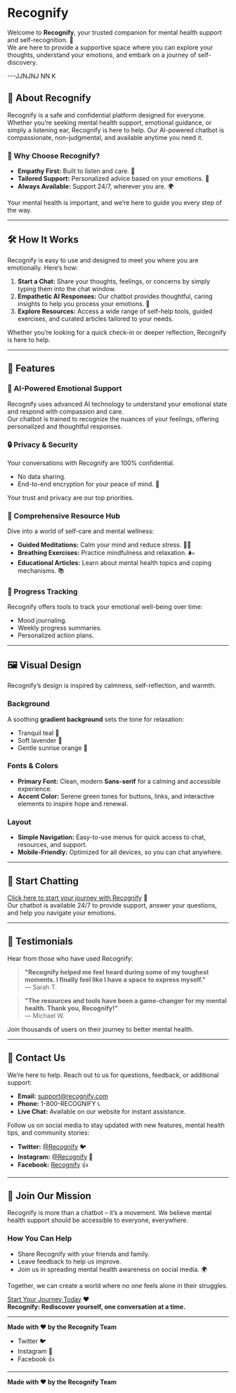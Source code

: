 # Recognify

Welcome to **Recognify**, your trusted companion for mental health support and self-recognition. 🌟  
We are here to provide a supportive space where you can explore your thoughts, understand your emotions, and embark on a journey of self-discovery.  

---JJNJNJ
 NN K
## 🌼 About Recognify

Recognify is a safe and confidential platform designed for everyone. Whether you’re seeking mental health support, emotional guidance, or simply a listening ear, Recognify is here to help. Our AI-powered chatbot is compassionate, non-judgmental, and available anytime you need it.

### 🌟 Why Choose Recognify?

- **Empathy First:** Built to listen and care. 🤝  
- **Tailored Support:** Personalized advice based on your emotions. 🌱  
- **Always Available:** Support 24/7, wherever you are. 🌍  

Your mental health is important, and we’re here to guide you every step of the way.

---

## 🛠️ How It Works

Recognify is easy to use and designed to meet you where you are emotionally. Here’s how:

1. **Start a Chat:** Share your thoughts, feelings, or concerns by simply typing them into the chat window.  
2. **Empathetic AI Responses:** Our chatbot provides thoughtful, caring insights to help you process your emotions. 🤗  
3. **Explore Resources:** Access a wide range of self-help tools, guided exercises, and curated articles tailored to your needs.  

Whether you’re looking for a quick check-in or deeper reflection, Recognify is here to help.

---

## 🌈 Features

### 🧠 AI-Powered Emotional Support
Recognify uses advanced AI technology to understand your emotional state and respond with compassion and care.  
Our chatbot is trained to recognize the nuances of your feelings, offering personalized and thoughtful responses.  

### 🔒 Privacy & Security
Your conversations with Recognify are 100% confidential.  
- No data sharing.  
- End-to-end encryption for your peace of mind. 🔐  

Your trust and privacy are our top priorities.

### 📖 Comprehensive Resource Hub
Dive into a world of self-care and mental wellness:
- **Guided Meditations:** Calm your mind and reduce stress. 🧘‍♀️  
- **Breathing Exercises:** Practice mindfulness and relaxation. 🌬️  
- **Educational Articles:** Learn about mental health topics and coping mechanisms. 📚  

### 🎯 Progress Tracking
Recognify offers tools to track your emotional well-being over time:
- Mood journaling.  
- Weekly progress summaries.  
- Personalized action plans.

---

## 🖼️ Visual Design

Recognify’s design is inspired by calmness, self-reflection, and warmth.  

### Background
A soothing **gradient background** sets the tone for relaxation:
- Tranquil teal 💙  
- Soft lavender 💜  
- Gentle sunrise orange 🌅  

### Fonts & Colors
- **Primary Font:** Clean, modern **Sans-serif** for a calming and accessible experience.  
- **Accent Color:** Serene green tones for buttons, links, and interactive elements to inspire hope and renewal.  

### Layout
- **Simple Navigation:** Easy-to-use menus for quick access to chat, resources, and support.  
- **Mobile-Friendly:** Optimized for all devices, so you can chat anywhere.  

---

## 💬 Start Chatting

[Click here to start your journey with Recognify](#) 🧡  
Our chatbot is available 24/7 to provide support, answer your questions, and help you navigate your emotions.

---

## 🌟 Testimonials

Hear from those who have used Recognify:  

> **"Recognify helped me feel heard during some of my toughest moments. I finally feel like I have a space to express myself."**  
> — Sarah T.  

> **"The resources and tools have been a game-changer for my mental health. Thank you, Recognify!"**  
> — Michael W.  

Join thousands of users on their journey to better mental health.

---

## 📩 Contact Us

We’re here to help. Reach out to us for questions, feedback, or additional support:  
- **Email:** [support@recognify.com](mailto:support@recognify.com)  
- **Phone:** 1-800-RECOGNIFY 📞  
- **Live Chat:** Available on our website for instant assistance.  

Follow us on social media to stay updated with new features, mental health tips, and community stories:  
- **Twitter:** [@Recognify](#) 🐦  
- **Instagram:** [@Recognify](#) 📸  
- **Facebook:** [Recognify](#) 👍  

---

## 🚀 Join Our Mission

Recognify is more than a chatbot – it’s a movement. We believe mental health support should be accessible to everyone, everywhere.  

### How You Can Help
- Share Recognify with your friends and family.  
- Leave feedback to help us improve.  
- Join us in spreading mental health awareness on social media. 🌍  

Together, we can create a world where no one feels alone in their struggles.

[Start Your Journey Today](#) ❤️  
**Recognify: Rediscover yourself, one conversation at a time.**  

---

**Made with ❤️ by the Recognify Team**

- Twitter 🐦
- Instagram 📸
- Facebook 👍

---

**Made with ❤️ by the Recognify Team**

